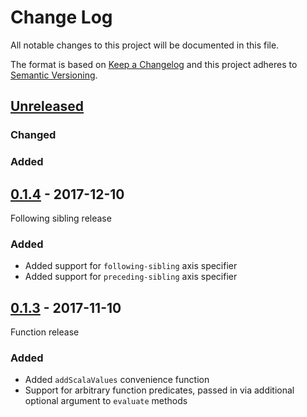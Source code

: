 # Change Log

All notable changes to this project will be documented in this file.

The format is based on [Keep a Changelog](http://keepachangelog.com/)
and this project adheres to [Semantic Versioning](http://semver.org/).

## [Unreleased][]

[Unreleased]: https://github.com/atomist/tree-path-ts/compare/0.1.13...HEAD

### Changed


### Added

## [0.1.4][] - 2017-12-10

Following sibling release

[0.1.4]: https://github.com/atomist/tree-path-ts/tree/0.1.4

### Added

-   Added support for `following-sibling` axis specifier
-   Added support for `preceding-sibling` axis specifier


## [0.1.3][] - 2017-11-10

Function release

[0.1.3]: https://github.com/atomist/tree-path-ts/tree/0.1.3

### Added

-   Added `addScalaValues` convenience function
-   Support for arbitrary function predicates, passed in via additional optional argument to `evaluate` methods
